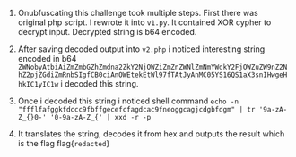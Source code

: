 1. Onubfuscating this challenge took multiple steps. First there was original php script. I rewrote it into ```v1.py```. It contained XOR cypher to decrypt input. Decrypted string is b64 encoded.

2. After saving decoded output into ```v2.php``` i noticed interesting string encoded in b64 ```ZWNobyAtbiAiZmZmbGZhZmdna2ZkY2NjOWZiZmZnZWNlZmNmYWdkY2FjOWZuZW9nZ2NhZ2pjZGdiZmRnbSIgfCB0ciAnOWEtekEtWl97fTAtJyAnMC05YS16QS1aX3snIHwgeHhkIC1yIC1w``` i decoded this string.

3. Once i decoded this string i noticed shell command ```echo -n "ffflfafggkfdccc9fbffgecefcfagdcac9fneoggcagjcdgbfdgm" | tr '9a-zA-Z_{}0-' '0-9a-zA-Z_{' | xxd -r -p```

4. It translates the string, decodes it from hex and outputs the result which is the flag flag{```redacted```}
